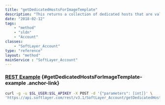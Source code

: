 ```yaml
---
title: "getDedicatedHostsForImageTemplate"
description: "This returns a collection of dedicated hosts that are valid for a given image template. "
date: "2018-02-12"
tags:
    - "method"
    - "sldn"
    - "Account"
classes:
    - "SoftLayer_Account"
type: "reference"
layout: "method"
mainService : "SoftLayer_Account"
---
```


### [REST Example](#getDedicatedHostsForImageTemplate-example) <a href="/article/rest/"><i class="fas fa-question"></i></a> {#getDedicatedHostsForImageTemplate-example .anchor-link} 
```bash
curl -g -u $SL_USER:$SL_APIKEY -X POST -d '{"parameters": [int]}' \
'https://api.softlayer.com/rest/v3.1/SoftLayer_Account/getDedicatedHostsForImageTemplate'
```
